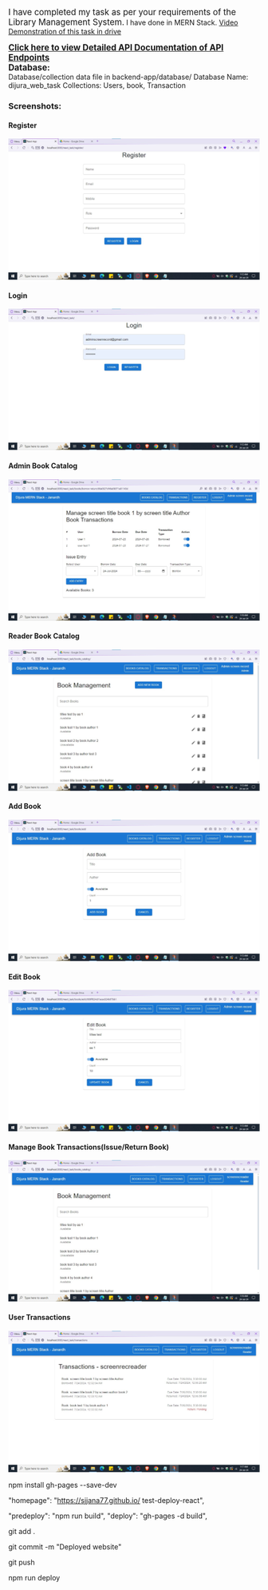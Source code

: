 <span style="font-size:larger;">I have completed my task as per your requirements of the Library Management System.</span>
I have done in MERN Stack.
[Video Demonstration of this task in drive](https://drive.google.com/file/d/1vsih45UQTRFcha6OXcC_1ahINGRmb5Dv/view?usp=sharing)

<div style="font-size:larger;font-weight:bold;">
<a href="https://docs.google.com/document/d/1IiC1Z5QwbV2blV6svzQDBculqgGHjgAhsxyWGiOfdto/edit?usp=sharing" target="_blank">Click here to view Detailed API Documentation of API Endpoints</a>
</div>

<div style="font-size:larger;font-weight:bold;">Database:</div>
Database/collection data file in backend-app/database/
Database Name: dijura_web_task
Collections: Users, book, Transaction 

<h3>Screenshots:</h3>
<h4>Register</h4>
<img  src="https://raw.githubusercontent.com/sjjana77/dijura_task/main/screenshots/register.jpg" />

<h4>Login</h4>
<img  src="https://raw.githubusercontent.com/sjjana77/dijura_task/main/screenshots/login.jpg" />

<h4>Admin Book Catalog</h4>
<img  src="https://raw.githubusercontent.com/sjjana77/dijura_task/main/screenshots/admin%20manage%20book%20transaction.jpg" />

<h4>Reader Book Catalog</h4>
<img  src="https://raw.githubusercontent.com/sjjana77/dijura_task/main/screenshots/book%20catalog.jpg" />

<h4>Add Book</h4>
<img  src="https://raw.githubusercontent.com/sjjana77/dijura_task/main/screenshots/add%20book.jpg" />

<h4>Edit Book</h4>
<img  src="https://raw.githubusercontent.com/sjjana77/dijura_task/main/screenshots/edit%20book.jpg" />

<h4>Manage Book Transactions(Issue/Return Book)</h4>
<img  src="https://raw.githubusercontent.com/sjjana77/dijura_task/main/screenshots/reader%20manage%20book%20transaction.jpg" />

<h4>User Transactions</h4>
<img  src="https://raw.githubusercontent.com/sjjana77/dijura_task/main/screenshots/transactions.jpg" />

npm install gh-pages --save-dev

"homepage": "https://sjjana77.github.io/ test-deploy-react",


"predeploy": "npm run build",
"deploy": "gh-pages -d build",

git add .

git commit -m "Deployed website"

git push

npm run deploy
